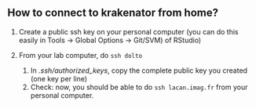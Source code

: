 ## How to connect to krakenator from home?

1. Create a public ssh key on your personal computer (you can do this easily in Tools -> Global Options -> Git/SVM) of RStudio)

1. From your lab computer, do `ssh dolto`

    1. In *.ssh/authorized_keys*, copy the complete public key you created (one key per line)
    1. Check: now, you should be able to do `ssh lacan.imag.fr` from your personal computer.
    
